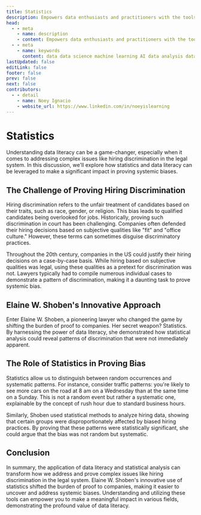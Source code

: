```yaml
---
title: Statistics
description: Empowers data enthusiasts and practitioners with the tools and knowledge to unlock the potential of data.
head:
  - - meta
    - name: description
    - content: Empowers data enthusiasts and practitioners with the tools and knowledge to unlock the potential of data.
  - - meta
    - name: keywords
      content: data data science machine learning AI data analysis data-driven data enthusiasts data practitioners
lastUpdated: false
editLink: false
footer: false
prev: false
next: false
contributors:
  - - detail
    - name: Noey Ignacio
    - website_url: https://www.linkedin.com/in/noeyislearning
---
```


# Statistics

Understanding data literacy can be a game-changer, especially when it comes to addressing complex issues like hiring discrimination in the legal system. In this discussion, we'll explore how statistics and data literacy can be leveraged to make a significant impact in proving systemic biases.

## The Challenge of Proving Hiring Discrimination

Hiring discrimination refers to the unfair treatment of candidates based on their traits, such as race, gender, or religion. This bias leads to qualified candidates being overlooked for jobs. Historically, proving such discrimination in court has been challenging. Companies often defended their hiring decisions based on subjective qualities like "fit" and "office culture." However, these terms can sometimes disguise discriminatory practices.

Throughout the 20th century, companies in the US could justify their hiring decisions on a case-by-case basis. While hiring based on subjective qualities was legal, using these qualities as a pretext for discrimination was not. Lawyers typically had to compile numerous individual cases to demonstrate a pattern of discrimination, making it a daunting task to prove systemic bias.

## Elaine W. Shoben's Innovative Approach

Enter Elaine W. Shoben, a pioneering lawyer who changed the game by shifting the burden of proof to companies. Her secret weapon? Statistics. By harnessing the power of data literacy, she demonstrated how statistical analysis could reveal patterns of discrimination that were not immediately apparent.

## The Role of Statistics in Proving Bias

Statistics allow us to distinguish between random occurrences and systematic patterns. For instance, consider traffic patterns: you're likely to see more cars on the road at 8 am on a Wednesday than at the same time on a Sunday. This is not a random event but rather a systematic one, explainable by the concept of rush hour due to standard business hours.

Similarly, Shoben used statistical methods to analyze hiring data, showing that certain groups were disproportionately affected by biased hiring practices. By proving that these patterns were statistically significant, she could argue that the bias was not random but systematic.

## Conclusion

In summary, the application of data literacy and statistical analysis can transform how we address and prove complex issues like hiring discrimination in the legal system. Elaine W. Shoben's innovative use of statistics shifted the burden of proof to companies, making it easier to uncover and address systemic biases. Understanding and utilizing these tools can empower you to make a meaningful impact in various fields, demonstrating the profound value of data literacy.
